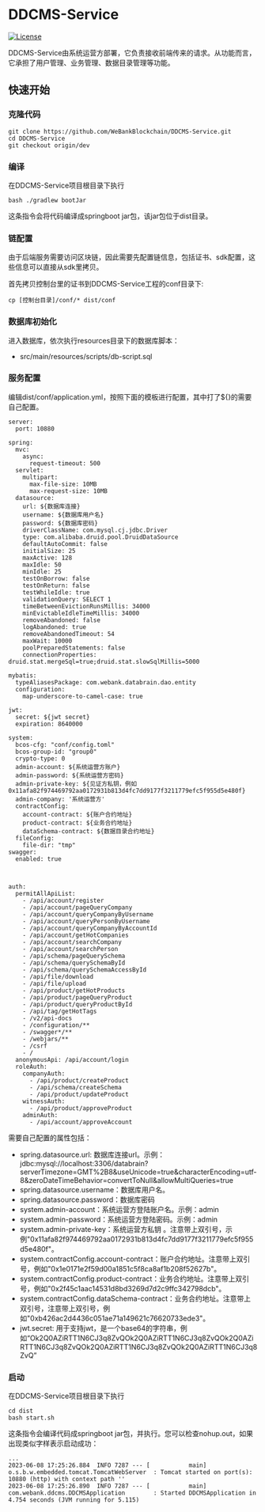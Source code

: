 # DDCMS-Service

[![License](https://img.shields.io/badge/license-Apache%202-4EB1BA.svg)](https://www.apache.org/licenses/LICENSE-2.0.html)


DDCMS-Service由系统运营方部署，它负责接收前端传来的请求。从功能而言，它承担了用户管理、业务管理、数据目录管理等功能。


## 快速开始
### 克隆代码
```
git clone https://github.com/WeBankBlockchain/DDCMS-Service.git
cd DDCMS-Service
git checkout origin/dev
```

### 编译

在DDCMS-Service项目根目录下执行
```
bash ./gradlew bootJar
```
这条指令会将代码编译成springboot jar包，该jar包位于dist目录。

### 链配置
由于后端服务需要访问区块链，因此需要先配置链信息，包括证书、sdk配置，这些信息可以直接从sdk里拷贝。

首先拷贝控制台里的证书到DDCMS-Service工程的conf目录下:

```
cp [控制台目录]/conf/* dist/conf
```


### 数据库初始化
进入数据库，依次执行resources目录下的数据库脚本：
- src/main/resources/scripts/db-script.sql


### 服务配置
编辑dist/conf/application.yml，按照下面的模板进行配置，其中打了${}的需要自己配置。
```
server:
  port: 10880

spring:
  mvc:
    async:
      request-timeout: 500
  servlet:
    multipart:
      max-file-size: 10MB
      max-request-size: 10MB
  datasource:
    url: ${数据库连接}
    username: ${数据库用户名}
    password: ${数据库密码}
    driverClassName: com.mysql.cj.jdbc.Driver
    type: com.alibaba.druid.pool.DruidDataSource
    defaultAutoCommit: false
    initialSize: 25
    maxActive: 128
    maxIdle: 50
    minIdle: 25
    testOnBorrow: false
    testOnReturn: false
    testWhileIdle: true
    validationQuery: SELECT 1
    timeBetweenEvictionRunsMillis: 34000
    minEvictableIdleTimeMillis: 34000
    removeAbandoned: false
    logAbandoned: true
    removeAbandonedTimeout: 54
    maxWait: 10000
    poolPreparedStatements: false
    connectionProperties: druid.stat.mergeSql=true;druid.stat.slowSqlMillis=5000

mybatis:
  typeAliasesPackage: com.webank.databrain.dao.entity
  configuration:
    map-underscore-to-camel-case: true

jwt:
  secret: ${jwt secret}
  expiration: 8640000

system:
  bcos-cfg: "conf/config.toml"
  bcos-group-id: "group0"
  crypto-type: 0
  admin-account: ${系统运营方账户}
  admin-password: ${系统运营方密码}
  admin-private-key: ${见证方私钥，例如0x11afa82f974469792aa0172931b813d4fc7dd9177f3211779efc5f955d5e480f}
  admin-company: '系统运营方'
  contractConfig:
    account-contract: ${账户合约地址}
    product-contract: ${业务合约地址}
    dataSchema-contract: ${数据目录合约地址}
  fileConfig:
    file-dir: "tmp"
swagger:
  enabled: true



auth:
  permitAllApiList:
    - /api/account/register
    - /api/account/pageQueryCompany
    - /api/account/queryCompanyByUsername
    - /api/account/queryPersonByUsername
    - /api/account/queryCompanyByAccountId
    - /api/account/getHotCompanies
    - /api/account/searchCompany
    - /api/account/searchPerson
    - /api/schema/pageQuerySchema
    - /api/schema/querySchemaById
    - /api/schema/querySchemaAccessById
    - /api/file/download
    - /api/file/upload
    - /api/product/getHotProducts
    - /api/product/pageQueryProduct
    - /api/product/queryProductById
    - /api/tag/getHotTags
    - /v2/api-docs
    - /configuration/**
    - /swagger*/**
    - /webjars/**
    - /csrf
    - /
  anonymousApi: /api/account/login
  roleAuth:
    companyAuth:
      - /api/product/createProduct
      - /api/schema/createSchema
      - /api/product/updateProduct
    witnessAuth:
      - /api/product/approveProduct
    adminAuth:
      - /api/account/approveAccount

```
需要自己配置的属性包括：

- spring.datasource.url: 数据库连接url。示例： jdbc:mysql://localhost:3306/databrain?serverTimezone=GMT%2B8&useUnicode=true&characterEncoding=utf-8&zeroDateTimeBehavior=convertToNull&allowMultiQueries=true
- spring.datasource.username：数据库用户名。
- spring.datasource.password：数据库密码
- system.admin-account：系统运营方登陆账户名。示例：admin
- system.admin-password：系统运营方登陆密码。示例：admin 
- system.admin-private-key：系统运营方私钥 。注意带上双引号，示例"0x11afa82f974469792aa0172931b813d4fc7dd9177f3211779efc5f955d5e480f"。
- system.contractConfig.account-contract：账户合约地址。注意带上双引号，例如"0x1e0171e2f59d00a1851c5f8ca8af1b208f52627b"。
- system.contractConfig.product-contract：业务合约地址。注意带上双引号，例如"0x2f45c1aac14531d8bd3269d7d2c9ffc342798dcb"。
- system.contractConfig.dataSchema-contract：业务合约地址。注意带上双引号，注意带上双引号，例如"0xb426ac2d4436c051ae71a149621c76620733ede3"。
- jwt.secret: 用于支持jwt，是一个base64的字符串，例如“Ok2Q0AZiRTT1N6CJ3q8ZvQOk2Q0AZiRTT1N6CJ3q8ZvQOk2Q0AZiRTT1N6CJ3q8ZvQOk2Q0AZiRTT1N6CJ3q8ZvQOk2Q0AZiRTT1N6CJ3q8ZvQ”

### 启动
在DDCMS-Service项目根目录下执行
```
cd dist
bash start.sh
```
这条指令会编译代码成springboot jar包，并执行。您可以检查nohup.out，如果出现类似字样表示启动成功：

```
...
2023-06-08 17:25:26.884  INFO 7287 --- [           main] o.s.b.w.embedded.tomcat.TomcatWebServer  : Tomcat started on port(s): 10880 (http) with context path ''
2023-06-08 17:25:26.890  INFO 7287 --- [           main] com.webank.ddcms.DDCMSApplication        : Started DDCMSApplication in 4.754 seconds (JVM running for 5.115)

```